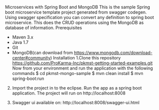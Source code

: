 Microservices with Spring Boot and MongoDB
This is the sample Spring boot microservice template project generated from swagger codegen. Using swagger specification you can convert any definition to spring boot microservice. This does the CRUD operations using the MongoDB as database of information.
Prerequisites
- Maven 3.x
- Java 1.7
- Git
- MongoDB(can download from https://www.mongodb.com/download-center#community)
Installation
1.Clone this repository
https://github.com/ProKarma-Inc/pkmst-getting-started-examples.git
Now from your environment and run the application with the following commands
$ cd pkmst-mongo-sample
$ mvn clean install
$ mvn spring-boot:run
2.  Import the project in to the eclipse. Run the app as a spring boot application. The project will run on http://localhost:8008  
3) Swagger ui available on:
http://localhost:8008/swagger-ui.html
